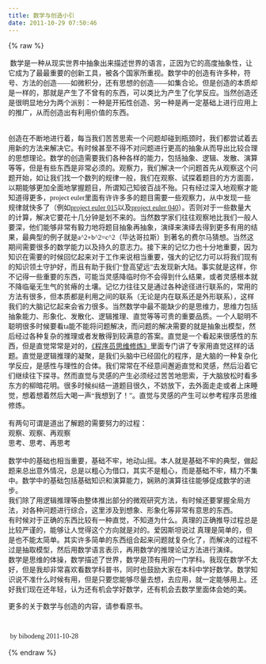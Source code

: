 ```yaml
---
title: 数学与创造小引
date: 2011-10-29 07:50:46
---
```

{% raw %}
<p style="font-family:微软雅黑;line-height:normal;font-size:medium;"><span style="font-family:'Microsoft YaHei';font-size:14px;">&nbsp;数学是一种从现实世界中抽象出来描述世界的语言，正因为它的高度抽象性，让它成为了最最重要的创新工具，被各个国家所重视。数学中的创造有许多种，符号、方法的创造——如微积分，还有思想的创造——如集合论。但是创造的本质却是一样的，那就是产生了不曾有的东西，可以类比为产生了化学反应。当然创造还是很明显地分为两个派别：一种是开拓性创造、另一种是再一定基础上进行应用上的推广，从而创造出有利用价值的东西。</span></p>
<span style="font-family:'Microsoft YaHei';font-size:14px;"> </span><div style="font-family:微软雅黑;line-height:normal;font-size:medium;"><span style="font-family:'Microsoft YaHei';font-size:14px;">&nbsp;</span></div>
<span style="font-family:'Microsoft YaHei';font-size:14px;"> </span><div style="font-family:微软雅黑;line-height:normal;font-size:medium;"><span style="font-family:'Microsoft YaHei';font-size:14px;">创造在不断地进行着，每当我们苦苦思索一个问题却碰到瓶颈时，我们都尝试着去用新的方法来解决它。有时候甚至不得不对问题进行更高的抽象从而导出比较合理的思想理论。数学的创造需要我们各种各样的能力，包括抽象、逻辑、发散、演算等等，但是有些东西是非常必须的。观察力，我们解决一个问题首先从观察这个问题开始，如让我们找一个数列的规律一般，我们在观察、试探着题目的方方面面，以期能够更加全面地掌握题目，所谓知己知彼百战不殆。只有经过深入地观察才能知道得更多，project euler里面有许许多多的题目需要一些观察力，从中发现一些规律就快多了（例如</span><a href="http://projecteuler.net/problem=15" _fcksavedurl="http://projecteuler.net/problem=15"><span style="font-family:'Microsoft YaHei';font-size:14px;">project euler 015</span></a><span style="font-family:'Microsoft YaHei';font-size:14px;">以及</span><a href="http://projecteuler.net/problem=40" _fcksavedurl="http://projecteuler.net/problem=40"><span style="font-family:'Microsoft YaHei';font-size:14px;">project euler 040</span></a><span style="font-family:'Microsoft YaHei';font-size:14px;">）。否则对于一些数量大的计算，解决它要花十几分钟是划不来的。当然数学家们往往观察地比我们一般人要深，他们能够非常有毅力地将题目抽象再抽象，演绎来演绎去得到更多有用的结果，最典型的例子就是a^2+b^2=c^2（毕达哥拉斯）到著名的费尔马猜想。当然这期间需要很多的数学能力以及持久的意志力。接下来的记忆力也十分地重要，因为知识在需要的时候回忆起来对于工作来说相当重要，强大的记忆力可以将我们现有的知识领土守护好，而且有助于我们“登高望远”去发现新大陆。事实就是这样，你不记得一些重要的东西，可能当灵感降临时你不会得到什么结果，或者灵感根本就不降临毫无生气的贫瘠的土壤。记忆力往往又是通过各种途径进行联系的，常用的方法有很多，但本质都是利用之间的联系（无论是内在联系还是外形联系），这样我们的大脑记忆起来会省力很多。当然数学中最不能缺少的是思维力，思维力包括抽象能力、形象化、发散化、逻辑推理、直觉等等可贵的重要品质。一个人聪明不聪明很多时候要看ta能不能将问题解决，而问题的解决需要的就是抽象出模型，然后经过各种复杂的推理或者发散得到较满意的答案。直觉是一个看起来很感性的东西，但是直觉常常是对的，</span><a href="http://bibodeng.blog.51cto.com/2646046/682971" _fcksavedurl="http://bibodeng.blog.51cto.com/2646046/682971"><span style="font-family:'Microsoft YaHei';font-size:14px;">《程序员思维修炼》</span></a><span style="font-family:'Microsoft YaHei';font-size:14px;">里面专门讲了专家用直觉这样的话题。直觉是逻辑推理的凝聚，是我们头脑中已经固化的程序，是大脑的一种复杂化学反应，是感性与理性的合体。我们常常在不经意间邂逅直觉和灵感，然后沿着它们继续往下探寻。然而直觉与灵感的产生必须经过苦苦地思索，于大脑放松时看多东方的柳暗花明。很多时候纠结一道题目很久，不妨放下，去外面走走或者上床睡觉，想着想着然后大喝一声“我想到了！”。直觉与灵感的产生可以参考程序员思维修炼。</span></div>
<span style="font-family:'Microsoft YaHei';font-size:14px;"> </span><div style="font-family:微软雅黑;line-height:normal;font-size:medium;"><span style="font-family:'Microsoft YaHei';font-size:14px;">&nbsp;</span></div>
<span style="font-family:'Microsoft YaHei';font-size:14px;"> </span><div style="font-family:微软雅黑;line-height:normal;font-size:medium;"><span style="font-family:'Microsoft YaHei';font-size:14px;">有两句可谓是道出了解题的需要努力的过程：</span></div>
<span style="font-family:'Microsoft YaHei';font-size:14px;"> </span><div style="font-family:微软雅黑;line-height:normal;font-size:medium;"><span style="font-family:'Microsoft YaHei';font-size:14px;">观察、观察、再观察</span></div>
<span style="font-family:'Microsoft YaHei';font-size:14px;"> </span><div style="font-family:微软雅黑;line-height:normal;font-size:medium;"><span style="font-family:'Microsoft YaHei';font-size:14px;">思考、思考、再思考</span></div>
<span style="font-family:'Microsoft YaHei';font-size:14px;"> </span><div style="font-family:微软雅黑;line-height:normal;font-size:medium;"><span style="font-family:'Microsoft YaHei';font-size:14px;">&nbsp;</span></div>
<span style="font-family:'Microsoft YaHei';font-size:14px;"> </span><div style="font-family:微软雅黑;line-height:normal;font-size:medium;"><span style="font-family:'Microsoft YaHei';font-size:14px;">数学中的基础也相当重要，基础不牢，地动山摇。本人就是基础不牢的典型，做起题来总出意外情况，总是以粗心为借口，其实不是粗心，而是基础不牢，精力不集中。数学中的基础包括基础知识和演算能力，娴熟的演算往往能够促成数学的进步。</span></div>
<span style="font-family:'Microsoft YaHei';font-size:14px;"> </span><div style="font-family:微软雅黑;line-height:normal;font-size:medium;"><span style="font-family:'Microsoft YaHei';font-size:14px;">我们除了用逻辑推理等由整体推出部分的微观研究方法，有时候还要掌握全局方法，对各种问题进行综合，这里涉及到想象、形象化等非常有意思的东西。</span></div>
<span style="font-family:'Microsoft YaHei';font-size:14px;"> </span><div style="font-family:微软雅黑;line-height:normal;font-size:medium;"><span style="font-family:'Microsoft YaHei';font-size:14px;">有时候对于正确的东西比较有一种直觉，不知道为什么。真理的正确推导过程总是比较严谨的，能够让人觉得这个方向就是对的。爱因斯坦说过 真理是简单的，但是也不能太简单。其实许多简单的东西组合起来问题就复杂化了，而解决的过程不过是抽取模型，然后用数学语言表示，再用数学的推理论证方法进行演绎。</span></div>
<span style="font-family:'Microsoft YaHei';font-size:14px;"> </span><div style="font-family:微软雅黑;line-height:normal;font-size:medium;"><span style="font-family:'Microsoft YaHei';font-size:14px;">数学是思维的体操，数学描述了世界，数学是顶有用的一门学科。我现在数学不太好，但是我却非常喜欢看数学科普书，同时也鼓励大家在本科中学好数学。数学知识说不准什么时候有用，但是只要您能够尽量去想，去应用，就一定能够用上。还好我们现在还年轻，认为还有机会学好数学，还有机会去数学里面体会她的美。</span></div>
<span style="font-family:'Microsoft YaHei';font-size:14px;"> </span><p><span style="font-family:'Microsoft YaHei';font-size:14px;">更多的关于数学与创造的内容，请参看原书。</span></p>
<p><span style="font-family:'Microsoft YaHei';font-size:14px;"><br />
</span></p>
<span style="font-family:'Microsoft YaHei';font-size:14px;"> </span><div style="font-family:微软雅黑;line-height:normal;font-size:medium;"><span style="font-family:'Microsoft YaHei';font-size:14px;">&nbsp;by bibodeng 2011-10-28</span></div>
<span style="font-family:'Microsoft YaHei';font-size:14px;"> </span><div style="font-family:微软雅黑;line-height:normal;font-size:medium;"><span style="font-family:'Microsoft YaHei';font-size:14px;">&nbsp;</span></div>{% endraw %}
